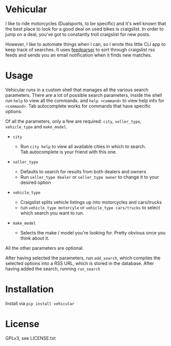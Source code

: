 # Vehicular

I like to ride motorcycles (Dualsports, to be specific) and it's well known that the 
best place to look for a good deal on used bikes is craigslist.  In order to jump on
a deal, you've got to constantly troll craigslist for new posts.  

However, I like to automate things when I can, so I wrote this little CLI app to keep
track of searches.  It uses [feedparser](https://github.com/kurtmckee/feedparser) to 
sort through craigslist rss feeds and sends you an email notification when it finds
new matches.

# Usage

Vehicular runs in a custom shell that manages all the various search parameters.
There are a lot of possible search parameters, inside the shell run `help` to view 
all the commands. and `help <command>` to view help info for `<command>`.  Tab
autocomplete works for commands that have specific options.
  
 Of all the parameters, only a few are required: `city`, `seller_type`,
`vehicle_type` and `make_model`.

* `city`
    * Run `city help` to view all available cities in which to search.  
    Tab autocomplete is your friend with this one.
    
* `seller_type`
    * Defaults to search for results from both dealers and owners
    * Run `seller_type dealer` or `seller_type owner` to change it to your desired 
    option
    
* `vehicle_type`
    * Craigslist splits vehicle listings up into motorcycles and cars/trucks
    * run `vehicle_type motorcyle` or `vehicle_type cars/trucks` to select 
    which search you want to run.
    
* `make_model`
    * Selects the make / model you're looking for.  Pretty obvious once you think
    about it.
    
All the other parameters are optional.

After having selected the parameters, run `add_search`, which compiles the selected options into
a RSS URL, which is stored in the database.  After having added the search, running `run_search`

# Installation

Install via `pip install vehicular`

# License

GPLv3, see LICENSE.txt


